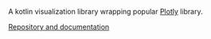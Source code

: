A kotlin visualization library wrapping popular [Plotly](https://plotly.com/javascript/) library.

[Repository and documentation](https://github.com/mipt-npm/plotly.kt)